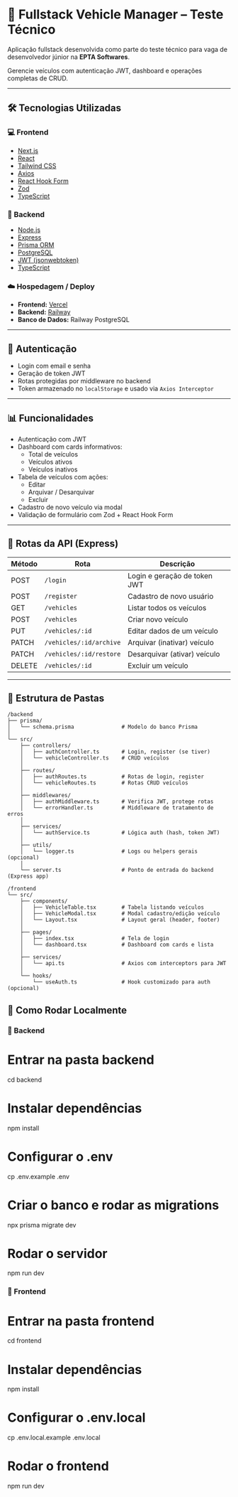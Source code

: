 # 🚗 Fullstack Vehicle Manager – Teste Técnico

Aplicação fullstack desenvolvida como parte do teste técnico para vaga de desenvolvedor júnior na **EPTA Softwares**.

Gerencie veículos com autenticação JWT, dashboard e operações completas de CRUD.

---

## 🛠️ Tecnologias Utilizadas

### 💻 Frontend
- [Next.js](https://nextjs.org/)
- [React](https://reactjs.org/)
- [Tailwind CSS](https://tailwindcss.com/)
- [Axios](https://axios-http.com/)
- [React Hook Form](https://react-hook-form.com/)
- [Zod](https://zod.dev/)
- [TypeScript](https://www.typescriptlang.org/)

### 🔧 Backend
- [Node.js](https://nodejs.org/)
- [Express](https://expressjs.com/)
- [Prisma ORM](https://www.prisma.io/)
- [PostgreSQL](https://www.postgresql.org/)
- [JWT (jsonwebtoken)](https://github.com/auth0/node-jsonwebtoken)
- [TypeScript](https://www.typescriptlang.org/)

### ☁️ Hospedagem / Deploy
- **Frontend:** [Vercel](https://vercel.com/)
- **Backend:** [Railway](https://railway.app/)
- **Banco de Dados:** Railway PostgreSQL

---

## 🔐 Autenticação

- Login com email e senha
- Geração de token JWT
- Rotas protegidas por middleware no backend
- Token armazenado no `localStorage` e usado via `Axios Interceptor`

---

## 📊 Funcionalidades

- Autenticação com JWT
- Dashboard com cards informativos:
  - Total de veículos
  - Veículos ativos
  - Veículos inativos
- Tabela de veículos com ações:
  - Editar
  - Arquivar / Desarquivar
  - Excluir
- Cadastro de novo veículo via modal
- Validação de formulário com Zod + React Hook Form

---

## 🧭 Rotas da API (Express)

| Método | Rota                    | Descrição                        |
|--------|-------------------------|----------------------------------|
| POST   | `/login`                | Login e geração de token JWT     |
| POST   | `/register`             | Cadastro de novo usuário          |
| GET    | `/vehicles`             | Listar todos os veículos         |
| POST   | `/vehicles`             | Criar novo veículo               |
| PUT    | `/vehicles/:id`         | Editar dados de um veículo       |
| PATCH  | `/vehicles/:id/archive` | Arquivar (inativar) veículo      |
| PATCH  | `/vehicles/:id/restore` | Desarquivar (ativar) veículo     |
| DELETE | `/vehicles/:id`         | Excluir um veículo               |

---

## 📂 Estrutura de Pastas

```plaintext
/backend
├── prisma/
│   └── schema.prisma               # Modelo do banco Prisma
│
└── src/
    ├── controllers/
    │   ├── authController.ts       # Login, register (se tiver)
    │   └── vehicleController.ts    # CRUD veículos
    │
    ├── routes/
    │   ├── authRoutes.ts           # Rotas de login, register
    │   └── vehicleRoutes.ts        # Rotas CRUD veículos
    │
    ├── middlewares/
    │   ├── authMiddleware.ts       # Verifica JWT, protege rotas
    │   └── errorHandler.ts         # Middleware de tratamento de erros
    │
    ├── services/
    │   └── authService.ts          # Lógica auth (hash, token JWT)
    │
    ├── utils/
    │   └── logger.ts               # Logs ou helpers gerais (opcional)
    │
    └── server.ts                   # Ponto de entrada do backend (Express app)

/frontend
└── src/
    ├── components/
    │   ├── VehicleTable.tsx        # Tabela listando veículos
    │   ├── VehicleModal.tsx        # Modal cadastro/edição veículo
    │   └── Layout.tsx              # Layout geral (header, footer)
    │
    ├── pages/
    │   ├── index.tsx               # Tela de login
    │   └── dashboard.tsx           # Dashboard com cards e lista
    │
    ├── services/
    │   └── api.ts                  # Axios com interceptors para JWT
    │
    └── hooks/
        └── useAuth.ts              # Hook customizado para auth (opcional)

```
## 🚀 Como Rodar Localmente

### 🔧 Backend


# Entrar na pasta backend
cd backend

# Instalar dependências
npm install

# Configurar o .env
cp .env.example .env

# Criar o banco e rodar as migrations
npx prisma migrate dev

# Rodar o servidor
npm run dev

### 🔧 Frontend


# Entrar na pasta frontend
cd frontend

# Instalar dependências
npm install

# Configurar o .env.local
cp .env.local.example .env.local

# Rodar o frontend
npm run dev
